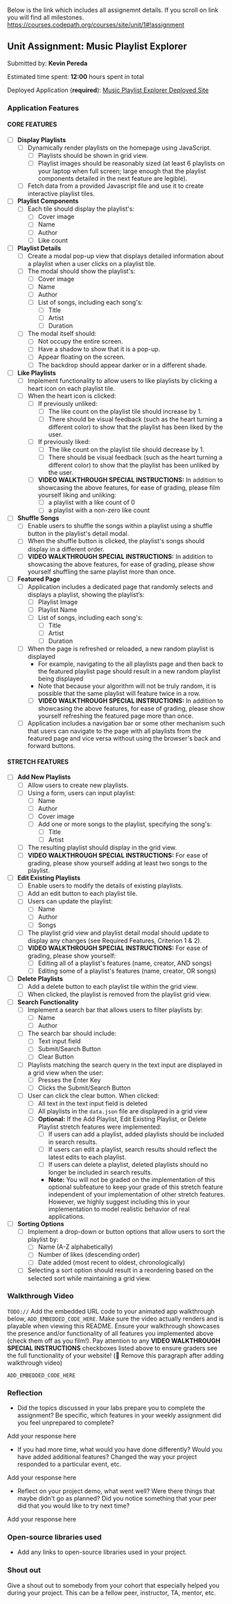 Below is the link which includes all assignemnt details. If you scroll on link you will find all milestones.
https://courses.codepath.org/courses/site/unit/1#!assignment

## Unit Assignment: Music Playlist Explorer

Submitted by: **Kevin Pereda**

Estimated time spent: **12:00** hours spent in total

Deployed Application (**required**): [Music Playlist Explorer Deployed Site](ADD_LINK_HERE)

### Application Features

#### CORE FEATURES

- [ ] **Display Playlists**
  - [ ] Dynamically render playlists on the homepage using JavaScript.
    - [ ] Playlists should be shown in grid view.
    - [ ] Playlist images should be reasonably sized (at least 6 playlists on your laptop when full screen; large enough that the playlist components detailed in the next feature are legible).
  - [ ] Fetch data from a provided Javascript file and use it to create interactive playlist  tiles.

- [ ] **Playlist Components**
  - [ ] Each tile should display the playlist's:
    - [ ] Cover image
    - [ ] Name
    - [ ] Author
    - [ ] Like count

- [ ] **Playlist Details**
  - [ ] Create a modal pop-up view that displays detailed information about a playlist when a user clicks on a playlist tile.
  - [ ] The modal should show the playlist's:
    - [ ] Cover image
    - [ ] Name
    - [ ] Author
    - [ ] List of songs, including each song's:
      - [ ] Title
      - [ ] Artist
      - [ ] Duration
  - [ ] The modal itself should:
    - [ ] Not occupy the entire screen.
    - [ ] Have a shadow to show that it is a pop-up.
    - [ ] Appear floating on the screen.
    - [ ] The backdrop should appear darker or in a different shade.

- [ ] **Like Playlists**
  - [ ] Implement functionality to allow users to like playlists by clicking a heart icon on each playlist tile.
  - [ ] When the heart icon is clicked:
    - [ ] If previously unliked:
      - [ ] The like count on the playlist tile should increase by 1.
      - [ ] There should be visual feedback (such as the heart turning a different color) to show that the playlist has been liked by the user.
    - [ ] If previously liked:
      - [ ] The like count on the playlist tile should decrease by 1.
      - [ ] There should be visual feedback (such as the heart turning a different color) to show that the playlist has been unliked by the user.
    - [ ] **VIDEO WALKTHROUGH SPECIAL INSTRUCTIONS:** In addition to showcasing the above features, for ease of grading, please film yourself liking and unliking:
      - [ ] a playlist with a like count of 0
      - [ ] a playlist with a non-zero like count

- [ ] **Shuffle Songs**
  - [ ] Enable users to shuffle the songs within a playlist using a shuffle button in the playlist's detail modal.
  - [ ] When the shuffle button is clicked, the playlist's songs should display in a different order.
  - [ ] **VIDEO WALKTHROUGH SPECIAL INSTRUCTIONS:** In addition to showcasing the above features, for ease of grading, please show yourself shuffling the same playlist more than once. 
  
- [ ] **Featured Page**
  - [ ] Application includes a dedicated page that randomly selects and displays a playlist, showing the playlist’s:
    - [ ] Playlist Image
    - [ ] Playlist Name
    - [ ] List of songs, including each song's:
      - [ ] Title
      - [ ] Artist
      - [ ] Duration
  - [ ] When the page is refreshed or reloaded, a new random playlist is displayed
    - For example, navigating to the all playlists page and then back to the featured playlist page should result in a new random playlist being displayed
    - Note that because your algorithm will not be truly random, it is possible that the same playlist will feature twice in a row. 
    - [ ] **VIDEO WALKTHROUGH SPECIAL INSTRUCTIONS:** In addition to showcasing the above features, for ease of grading, please show yourself refreshing the featured page more than once. 
  - [ ] Application includes a navigation bar or some other mechanism such that users can navigate to the page with all playlists from the featured page and vice versa without using the browser's back and forward buttons. 

#### STRETCH FEATURES

- [ ] **Add New Playlists**
  - [ ] Allow users to create new playlists.
  - [ ] Using a form, users can input playlist:
    - [ ] Name
    - [ ] Author
    - [ ] Cover image
    - [ ] Add one or more songs to the playlist, specifying the song's:
      - [ ] Title
      - [ ] Artist
  - [ ] The resulting playlist should display in the grid view.
  - [ ] **VIDEO WALKTHROUGH SPECIAL INSTRUCTIONS:** For ease of grading, please show yourself adding at least two songs to the playlist. 

- [ ] **Edit Existing Playlists**
  - [ ] Enable users to modify the details of existing playlists.
  - [ ] Add an edit button to each playlist tile.
  - [ ] Users can update the playlist:
    - [ ] Name
    - [ ] Author
    - [ ] Songs
  - [ ] The playlist grid view and playlist detail modal should update to display any changes (see Required Features, Criterion 1 & 2).
  - [ ] **VIDEO WALKTHROUGH SPECIAL INSTRUCTIONS:** For ease of grading, please show yourself:
    - [ ] Editing all of a playlist's features (name, creator, AND songs)
    - [ ] Editing some of a playlist's features (name, creator, OR songs) 

- [ ] **Delete Playlists**
  - [ ] Add a delete button to each playlist tile within the grid view.
  - [ ] When clicked, the playlist is removed from the playlist grid view.

- [ ] **Search Functionality**
  - [ ] Implement a search bar that allows users to filter playlists by:
    - [ ] Name 
    - [ ] Author
  - [ ] The search bar should include:
    - [ ] Text input field
    - [ ] Submit/Search Button
    - [ ] Clear Button
  - [ ] Playlists matching the search query in the text input are displayed in a grid view when the user:
    - [ ] Presses the Enter Key
    - [ ] Clicks the Submit/Search Button 
  - [ ] User can click the clear button. When clicked:
    - [ ] All text in the text input field is deleted
    - [ ] All playlists in the `data.json` file are displayed in a grid view
    - [ ] **Optional:** If the Add Playlist, Edit Existing Playlist, or Delete Playlist stretch features were implemented:
      - [ ] If users can add a playlist, added playlists should be included in search results.
      - [ ] If users can edit a playlist, search results should reflect the latest edits to each playlist.
      - [ ] If users can delete a playlist, deleted playlists should no longer be included in search results.
      - **Note:** You will not be graded on the implementation of this optional subfeature to keep your grade of this stretch feature independent of your implementation of other stretch features. However, we highly suggest including this in your implementation to model realistic behavior of real applications. 

- [ ] **Sorting Options**
  - [ ] Implement a drop-down or button options that allow users to sort the playlist by:
    - [ ] Name (A-Z alphabetically)
    - [ ] Number of likes (descending order)
    - [ ] Date added (most recent to oldest, chronologically)
  - [ ] Selecting a sort option should result in a reordering based on the selected sort while maintaining a grid view.

### Walkthrough Video

`TODO://` Add the embedded URL code to your animated app walkthrough below, `ADD_EMBEDDED_CODE_HERE`. Make sure the video actually renders and is playable when viewing this README. Ensure your walkthrough showcases the presence and/or functionality of all features you implemented above (check them off as you film!). Pay attention to any **VIDEO WALKTHROUGH SPECIAL INSTRUCTIONS** checkboxes listed above to ensure graders see the full functionality of your website! (🚫 Remove this paragraph after adding walkthrough video)

`ADD_EMBEDDED_CODE_HERE`

### Reflection

* Did the topics discussed in your labs prepare you to complete the assignment? Be specific, which features in your weekly assignment did you feel unprepared to complete?

Add your response here

* If you had more time, what would you have done differently? Would you have added additional features? Changed the way your project responded to a particular event, etc.
  
Add your response here

* Reflect on your project demo, what went well? Were there things that maybe didn't go as planned? Did you notice something that your peer did that you would like to try next time?

Add your response here

### Open-source libraries used

- Add any links to open-source libraries used in your project.

### Shout out

Give a shout out to somebody from your cohort that especially helped you during your project. This can be a fellow peer, instructor, TA, mentor, etc.